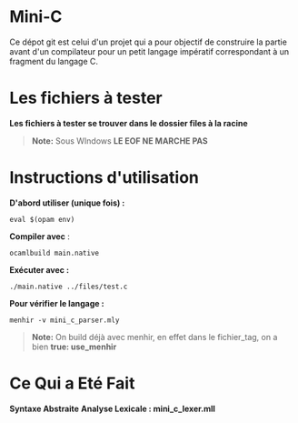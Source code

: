 # Mini-C
Ce dépot git est celui d'un projet qui a pour objectif de construire la partie avant d'un compilateur pour un petit langage impératif correspondant à un fragment du langage C.

# Les fichiers à tester

**Les fichiers à tester se trouver dans le dossier files à la racine**
> **Note:** Sous WIndows **LE EOF NE MARCHE PAS** 

#### 

# Instructions d'utilisation

**D'abord utiliser (unique fois) :**

```
eval $(opam env)
```
**Compiler avec** :
```
ocamlbuild main.native
```
**Exécuter avec :**
```
./main.native ../files/test.c
```

**Pour vérifier le langage :**
```
menhir -v mini_c_parser.mly
```

> **Note:** On build déjà avec menhir, en effet dans le fichier_tag, on a bien  **true: use_menhir**

# Ce Qui a Eté Fait
**Syntaxe Abstraite**
**Analyse Lexicale : mini_c_lexer.mll**
